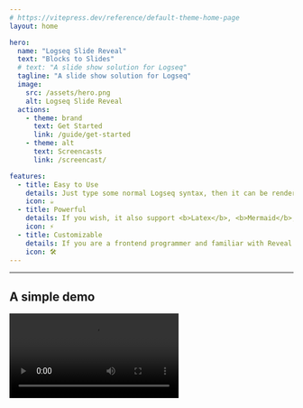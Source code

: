 ```yaml
---
# https://vitepress.dev/reference/default-theme-home-page
layout: home

hero:
  name: "Logseq Slide Reveal"
  text: "Blocks to Slides"
  # text: "A slide show solution for Logseq"
  tagline: "A slide show solution for Logseq"
  image:
    src: /assets/hero.png
    alt: Logseq Slide Reveal
  actions:
    - theme: brand
      text: Get Started
      link: /guide/get-started
    - theme: alt
      text: Screencasts
      link: /screencast/

features:
  - title: Easy to Use
    details: Just type some normal Logseq syntax, then it can be rendered as a slide show.
    icon: ☕️
  - title: Powerful
    details: If you wish, it also support <b>Latex</b>, <b>Mermaid</b>, <b>Animation</b>, <b>Vertical Slides</b> and <b>Block Level Slides</b> and more.
    icon: ⚡️
  - title: Customizable
    details: If you are a frontend programmer and familiar with Reveal.js, HTML, CSS, Tailwind CSS, You can do even more to make an incredible slide show.
    icon: 🛠️
---
```


<hr />

## A simple demo

<video controls="controls" src="/assets/screencast/demo.mp4" />
